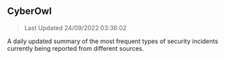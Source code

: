 ## CyberOwl 
> Last Updated 24/09/2022 03:36:02 


A daily updated summary of the most frequent types of security incidents currently being reported from different sources.


